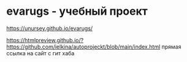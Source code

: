 # evarugs - учебный проект

https://unursey.github.io/evarugs/

https://htmlpreview.github.io/?https://github.com/ielkina/autoprojeckt/blob/main/index.html прямая ссылка на сайт с гит хаба

